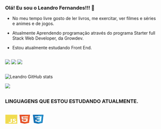 ### Olá! Eu sou o Leandro Fernandes!!! 👋

* No meu tempo livre gosto de ler livros, me exercitar, ver filmes e séries e animes e de jogos.

* Atualmente Aprendendo programação através do programa Starter full Stack Web Developer, da Growdev.

* Estou atualmente estudando Front End.

##

<div>
 <a href = "mailto:lf1938833@gmail.com"><img src="https://img.shields.io/badge/Gmail-D14836?style=for-the-badge&logo=gmail&logoColor=white" target="_blank"></a>
<a href="https://www.linkedin.com/in/leandro-fernandes-nascimento-ba990a246/" target="_blank"><img src="https://img.shields.io/badge/-LinkedIn-%230077B5?style=for-the-badge&logo=linkedin&logoColor=white" target="_blank"></a> 
<a href = "https://wa.me/5534998848603"><img src="https://img.shields.io/badge/WhatsApp-25D366?style=for-the-badge&logo=whatsapp&logoColor=white" target="_blank"></a>
</div>

##
<div>

![Leandro GitHub stats](https://github-readme-stats.vercel.app/api?username=leandrofn3&show_icons=true&theme=dark)

<img height="180em" src="https://github-readme-stats.vercel.app/api/top-langs/?username=leandrofn3&layout=compact&langs_count=7&theme=dark"/>

</div>

##

### LINGUAGENS QUE ESTOU ESTUDANDO ATUALMENTE.

<div style="display: inline_block"><br>
  <img align="center" alt="icon-Js" height="30" width="40" src="https://raw.githubusercontent.com/devicons/devicon/master/icons/javascript/javascript-plain.svg">
 <img align="center" alt="icon-HTML" height="30" width="40" src="https://raw.githubusercontent.com/devicons/devicon/master/icons/html5/html5-original.svg">
  <img align="center" alt="icon-CSS" height="30" width="40" src="https://raw.githubusercontent.com/devicons/devicon/master/icons/css3/css3-original.svg">
</div>
